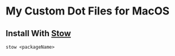 # My Custom Dot Files for MacOS

## Install With [Stow](https://www.gnu.org/software/stow/)

`stow <packageName>`
